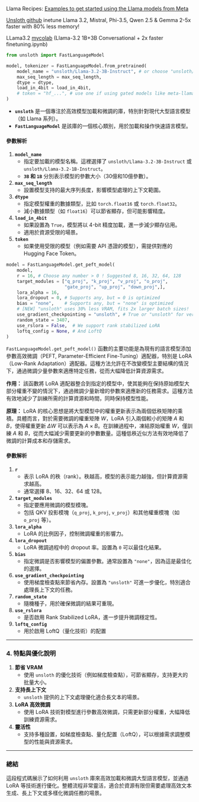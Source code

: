 
Llama Recipes: [Examples to get started using the Llama models from Meta](https://github.com/meta-llama/llama-recipes/tree/main)

[Unsloth github](https://github.com/unslothai/unsloth)  inetune Llama 3.2, Mistral, Phi-3.5, Qwen 2.5 & Gemma 2-5x faster with 80% less memory!

LLama3.2 [mycolab](https://colab.research.google.com/drive/1T5-zKWM_5OD21QHwXHiV9ixTRR7k3iB9?usp=sharing#scrollTo=2eSvM9zX_2d3) (Llama-3.2 1B+3B Conversational + 2x faster finetuning.ipynb)

```python
from unsloth import FastLanguageModel

model, tokenizer = FastLanguageModel.from_pretrained(
    model_name = "unsloth/Llama-3.2-3B-Instruct", # or choose "unsloth/Llama-3.2-1B-Instruct"
    max_seq_length = max_seq_length,
    dtype = dtype,
    load_in_4bit = load_in_4bit,
    # token = "hf_...", # use one if using gated models like meta-llama/Llama-2-7b-hf
)
```
- **`unsloth`** 是一個專注於高效模型加載和微調的庫，特別針對現代大型語言模型（如 Llama 系列）。
- **`FastLanguageModel`** 是該庫的一個核心類別，用於加載和操作快速語言模型。
#### **參數解析**

1. **`model_name`**
    - 指定要加載的模型名稱。這裡選擇了 `unsloth/Llama-3.2-3B-Instruct` 或 `unsloth/Llama-3.2-1B-Instruct`。
    - **`3B` 和 `1B`** 分別表示模型的參數大小（30億和10億參數）。
2. **`max_seq_length`**
    - 設置模型支持的最大序列長度，影響模型處理的上下文範圍。
3. **`dtype`**
    - 指定模型權重的數據類型，比如 `torch.float16` 或 `torch.float32`。
    - 減小數據類型（如 `float16`）可以節省顯存，但可能影響精度。
4. **`load_in_4bit`**
    - 如果設置為 `True`，模型將以 4-bit 精度加載，進一步減少顯存佔用。
    - 適用於資源受限的場景。
5. **`token`**
    - 如果使用受限的模型（例如需要 API 憑證的模型），需提供對應的 Hugging Face Token。


```python
model = FastLanguageModel.get_peft_model(
    model,
    r = 16, # Choose any number > 0 ! Suggested 8, 16, 32, 64, 128
    target_modules = ["q_proj", "k_proj", "v_proj", "o_proj",
                      "gate_proj", "up_proj", "down_proj",],
    lora_alpha = 16,
    lora_dropout = 0, # Supports any, but = 0 is optimized
    bias = "none",    # Supports any, but = "none" is optimized
    # [NEW] "unsloth" uses 30% less VRAM, fits 2x larger batch sizes!
    use_gradient_checkpointing = "unsloth", # True or "unsloth" for very long context
    random_state = 3407,
    use_rslora = False,  # We support rank stabilized LoRA
    loftq_config = None, # And LoftQ
)

```
`FastLanguageModel.get_peft_model()` 函數的主要功能是為現有的語言模型添加參數高效微調（PEFT, Parameter-Efficient Fine-Tuning）適配器，特別是 LoRA（Low-Rank Adaptation）適配器。這種方法允許在不改變模型主要結構的情況下，通過微調少量參數來適應特定任務，從而大幅降低計算資源需求。

**作用：** 該函數將 LoRA 適配器整合到指定的模型中，使其能夠在保持原始模型大部分權重不變的情況下，通過微調少量新增的參數來適應新的任務需求。這種方法有效地減少了訓練所需的計算資源和時間，同時保持模型性能。

**原理：** LoRA 的核心思想是將大型模型中的權重更新表示為兩個低秩矩陣的乘積。具體而言，對於需要微調的權重矩陣 $W$，LoRA 引入兩個較小的矩陣 $A$ 和 $B$，使得權重更新 $\Delta W$ 可以表示為 $A \times B$。在訓練過程中，凍結原始權重 $W$，僅訓練 $A$ 和 $B$，從而大幅減少需要更新的參數數量。這種低秩近似方法有效地降低了微調的計算成本和存儲需求。
#### **參數解析**
1. **`r`**
    - 表示 LoRA 的秩（rank）。秩越高，模型的表示能力越強，但計算資源需求越高。
    - 通常選擇 8、16、32、64 或 128。
2. **`target_modules`**
    - 指定要應用微調的模型模塊。
    - 包括 QKV 投影模塊（`q_proj`, `k_proj`, `v_proj`）和其他權重模塊（如 `o_proj` 等）。
3. **`lora_alpha`**
    - LoRA 的比例因子，控制微調權重的影響力。
4. **`lora_dropout`**
    - LoRA 微調過程中的 dropout 率。設置為 `0` 可以最佳化結果。
5. **`bias`**
    - 指定微調是否影響模型的偏置參數。通常設置為 `"none"`，因為這是最佳化的選擇。
6. **`use_gradient_checkpointing`**
    - 使用梯度檢查點來節省內存。設置為 `"unsloth"` 可進一步優化，特別適合處理長上下文的任務。
7. **`random_state`**
    - 隨機種子，用於確保微調的結果可重現。
8. **`use_rslora`**
    - 是否啟用 Rank Stabilized LoRA，進一步提升微調穩定性。
9. **`loftq_config`**
    - 用於啟用 LoftQ（量化技術）的配置
---
### 4. **特點與優化說明**

1. **節省 VRAM**
    - 使用 `unsloth` 的優化技術（例如梯度檢查點），可節省顯存，支持更大的批量大小。
2. **支持長上下文**
    - `unsloth` 提供的上下文處理優化適合長文本的場景。
3. **LoRA 高效微調**
    - 使用 LoRA 技術對模型進行參數高效微調，只需更新部分權重，大幅降低訓練資源需求。
4. **靈活性**
    - 支持多種設置，如梯度檢查點、量化配置（LoftQ），可以根據需求調整模型的性能與資源需求。

---

### 總結

這段程式碼展示了如何利用 `unsloth` 庫來高效加載和微調大型語言模型，並通過 LoRA 等技術進行優化。整體流程非常靈活，適合於資源有限但需要處理高效文本生成、長上下文或多樣化微調任務的場景。
